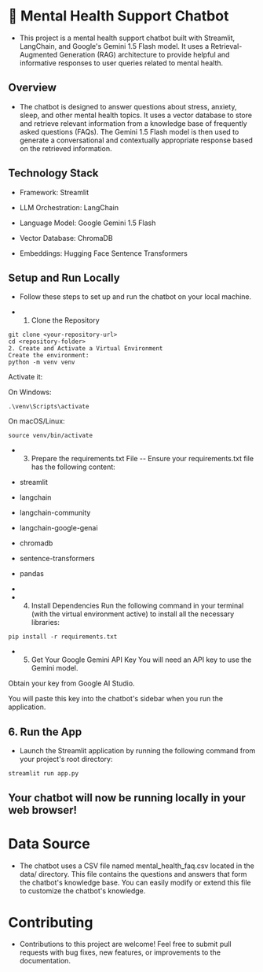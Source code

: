 # 🧠 Mental Health Support Chatbot
- This project is a mental health support chatbot built with Streamlit, LangChain, and Google's Gemini 1.5 Flash model. It uses a Retrieval-Augmented Generation (RAG) architecture to provide helpful and informative responses to user queries related to mental health.

## Overview
- The chatbot is designed to answer questions about stress, anxiety, sleep, and other mental health topics. It uses a vector database to store and retrieve relevant information from a knowledge base of frequently asked questions (FAQs). The Gemini 1.5 Flash model is then used to generate a conversational and contextually appropriate response based on the retrieved information.

## Technology Stack
- Framework: Streamlit

- LLM Orchestration: LangChain

- Language Model: Google Gemini 1.5 Flash

- Vector Database: ChromaDB

- Embeddings: Hugging Face Sentence Transformers

## Setup and Run Locally
- Follow these steps to set up and run the chatbot on your local machine.

- 1. Clone the Repository
```
git clone <your-repository-url>
cd <repository-folder>
2. Create and Activate a Virtual Environment
Create the environment:
python -m venv venv
```
Activate it:

On Windows:

```
.\venv\Scripts\activate
```
On macOS/Linux:

```
source venv/bin/activate
```
- 3. Prepare the requirements.txt File
-- Ensure your requirements.txt file has the following content:

- streamlit
- langchain
- langchain-community
- langchain-google-genai
- chromadb
- sentence-transformers
- pandas
- 
- 4. Install Dependencies
Run the following command in your terminal (with the virtual environment active) to install all the necessary libraries:

```
pip install -r requirements.txt
```
- 5. Get Your Google Gemini API Key
You will need an API key to use the Gemini model.

Obtain your key from Google AI Studio.

You will paste this key into the chatbot's sidebar when you run the application.

## 6. Run the App
- Launch the Streamlit application by running the following command from your project's root directory:
```
streamlit run app.py
```
## Your chatbot will now be running locally in your web browser!

# Data Source
- The chatbot uses a CSV file named mental_health_faq.csv located in the data/ directory. This file contains the questions and answers that form the chatbot's knowledge base. You can easily modify or extend this file to customize the chatbot's knowledge.

# Contributing
- Contributions to this project are welcome! Feel free to submit pull requests with bug fixes, new features, or improvements to the documentation.
